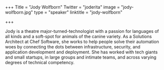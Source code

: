 +++
Title = "Jody Wolfborn"
Twitter = "joderita"
image = "jody-wolfborn.jpg"
type = "speaker"
linktitle = "jody-wolfborn"

+++

Jody is a theatre major-turned-technologist with a passion for languages of all kinds and a soft-spot for animals of the canine variety. As a Solutions Architect at Chef Software, she works to help people solve their automation woes by connecting the dots between infrastructure, security, and application development and deployment. She has worked with tech giants and small startups, in large groups and intimate teams, and across varying degrees of technical competency.
